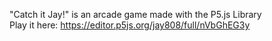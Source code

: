"Catch it Jay!" is an arcade game made with the P5.js Library<br>
Play it here:  https://editor.p5js.org/jay808/full/nVbGhEG3y
